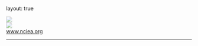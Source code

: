 layout: true

<!--this adds the footer to all slides, depends on footer class in css-->
<div class="footer" style="left: 5%;"><img src="https://mirrors.creativecommons.org/presskit/icons/cc.svg" style = "max-width: 40%; opacity: 0.5;"></img></div>
<div class="footer" style="left: 7.5%;"><img src="https://mirrors.creativecommons.org/presskit/icons/by.svg" style = "max-width: 40%; opacity: 0.5;"></img></div>
<div class="footer" style="left: 40%;"><a class="footer" href="http://www.nciea.org">     www.nciea.org</a></div>

---

